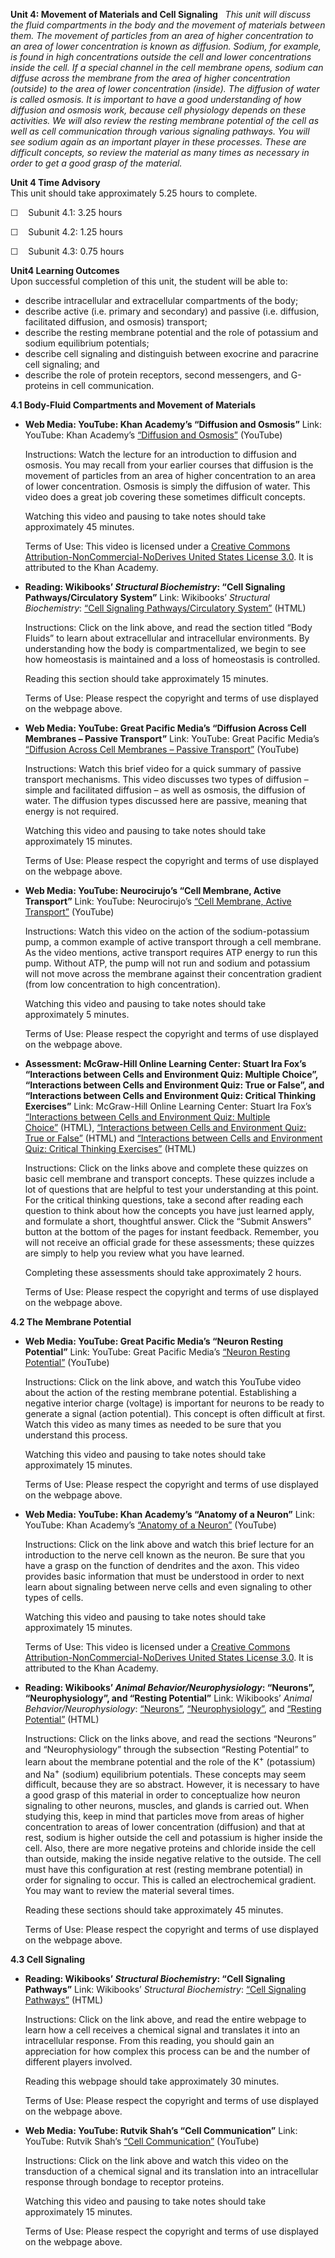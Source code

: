 **Unit 4: Movement of Materials and Cell Signaling** <span
id="4"></span> 
*This unit will discuss the fluid compartments in the body and the
movement of materials between them. The movement of particles from an
area of higher concentration to an area of lower concentration is known
as diffusion. Sodium, for example, is found in high concentrations
outside the cell and lower concentrations inside the cell. If a special
channel in the cell membrane opens, sodium can diffuse across the
membrane from the area of higher concentration (outside) to the area of
lower concentration (inside). The diffusion of water is called osmosis.
It is important to have a good understanding of how diffusion and
osmosis work, because cell physiology depends on these activities. We
will also review the resting membrane potential of the cell as well as
cell communication through various signaling pathways. You will see
sodium again as an important player in these processes. These are
difficult concepts, so review the material as many times as necessary in
order to get a good grasp of the material.*

**Unit 4 Time Advisory**  
This unit should take approximately 5.25 hours to complete.  
  
 ☐    Subunit 4.1: 3.25 hours  
  
 ☐    Subunit 4.2: 1.25 hours  
  
 ☐    Subunit 4.3: 0.75 hours

**Unit4 Learning Outcomes**  
Upon successful completion of this unit, the student will be able to:
-   describe intracellular and extracellular compartments of the body;
-   describe active (i.e. primary and secondary) and passive (i.e.
    diffusion, facilitated diffusion, and osmosis) transport;
-   describe the resting membrane potential and the role of potassium
    and sodium equilibrium potentials;
-   describe cell signaling and distinguish between exocrine and
    paracrine cell signaling; and
-   describe the role of protein receptors, second messengers, and
    G-proteins in cell communication.

**4.1 Body-Fluid Compartments and Movement of Materials** <span
id="4.1"></span> 
-   **Web Media: YouTube: Khan Academy’s “Diffusion and Osmosis”**
    Link: YouTube: Khan Academy’s [“Diffusion and
    Osmosis”](http://www.khanacademy.org/science/biology/v/diffusion-and-osmosis)
    (YouTube)  
      
     Instructions: Watch the lecture for an introduction to diffusion
    and osmosis. You may recall from your earlier courses that diffusion
    is the movement of particles from an area of higher concentration to
    an area of lower concentration. Osmosis is simply the diffusion of
    water. This video does a great job covering these sometimes
    difficult concepts.  
      
     Watching this video and pausing to take notes should take
    approximately 45 minutes.  
      
     Terms of Use: This video is licensed under a [Creative Commons
    Attribution-NonCommercial-NoDerives United States License 3.0](). It
    is attributed to the Khan Academy. 

-   **Reading: Wikibooks’ *Structural Biochemistry*: “Cell Signaling
    Pathways/Circulatory System”**
    Link: Wikibooks’ *Structural Biochemistry*: [“Cell Signaling
    Pathways/Circulatory
    System”](http://en.wikibooks.org/wiki/Structural_Biochemistry/Cell_Signaling_Pathways/Circulatory_System#Body_Fluids) (HTML)  
      
     Instructions: Click on the link above, and read the section titled
    “Body Fluids” to learn about extracellular and intracellular
    environments. By understanding how the body is compartmentalized, we
    begin to see how homeostasis is maintained and a loss of homeostasis
    is controlled.  
      
     Reading this section should take approximately 15 minutes.  
      
     Terms of Use: Please respect the copyright and terms of use
    displayed on the webpage above.

-   **Web Media: YouTube: Great Pacific Media’s “Diffusion Across Cell
    Membranes – Passive Transport”**
    Link: YouTube: Great Pacific Media’s [“Diffusion Across Cell
    Membranes – Passive
    Transport”](http://www.youtube.com/watch?v=JShwXBWGMyY) (YouTube)  
      
     Instructions: Watch this brief video for a quick summary of passive
    transport mechanisms. This video discusses two types of diffusion –
    simple and facilitated diffusion – as well as osmosis, the diffusion
    of water. The diffusion types discussed here are passive, meaning
    that energy is not required.  
      
     Watching this video and pausing to take notes should take
    approximately 15 minutes.  
      
     Terms of Use: Please respect the copyright and terms of use
    displayed on the webpage above.

-   **Web Media: YouTube: Neurocirujo’s “Cell Membrane, Active
    Transport”**
    Link: YouTube: Neurocirujo’s [“Cell Membrane, Active
    Transport”](http://www.youtube.com/watch?v=_bmp2_T0c7k&feature=related)
    (YouTube)  
      
     Instructions: Watch this video on the action of the
    sodium-potassium pump, a common example of active transport through
    a cell membrane. As the video mentions, active transport requires
    ATP energy to run this pump. Without ATP, the pump will not run and
    sodium and potassium will not move across the membrane against their
    concentration gradient (from low concentration to high
    concentration).  
      
     Watching this video and pausing to take notes should take
    approximately 5 minutes.  
      
     Terms of Use: Please respect the copyright and terms of use
    displayed on the webpage above.

-   **Assessment: McGraw-Hill Online Learning Center: Stuart Ira Fox’s
    “Interactions between Cells and Environment Quiz: Multiple Choice”,
    “Interactions between Cells and Environment Quiz: True or False”,
    and “Interactions between Cells and Environment Quiz: Critical
    Thinking Exercises”**
    Link: McGraw-Hill Online Learning Center: Stuart Ira Fox’s
    [“Interactions between Cells and Environment Quiz: Multiple
    Choice”](http://highered.mcgraw-hill.com/sites/0072852933/student_view0/chapter6/multiple_choice_quiz.html) (HTML),
    [“Interactions between Cells and Environment Quiz: True or
    False”](http://highered.mcgraw-hill.com/sites/0072852933/student_view0/chapter6/true_or_false_quiz.html) (HTML)
    and [“Interactions between Cells and Environment Quiz: Critical
    Thinking
    Exercises”](http://highered.mcgraw-hill.com/sites/0072919280/student_view0/chapter6/essay_.html)
    (HTML)  
      
     Instructions: Click on the links above and complete these quizzes
    on basic cell membrane and transport concepts. These quizzes include
    a lot of questions that are helpful to test your understanding at
    this point. For the critical thinking questions, take a second after
    reading each question to think about how the concepts you have just
    learned apply, and formulate a short, thoughtful answer. Click the
    “Submit Answers” button at the bottom of the pages for instant
    feedback. Remember, you will not receive an official grade for these
    assessments; these quizzes are simply to help you review what you
    have learned.  
      
     Completing these assessments should take approximately 2 hours.  
      
     Terms of Use: Please respect the copyright and terms of use
    displayed on the webpage above.

**4.2 The Membrane Potential** <span id="4.2"></span> 
-   **Web Media: YouTube: Great Pacific Media’s “Neuron Resting
    Potential”**
    Link: YouTube: Great Pacific Media’s [“Neuron Resting
    Potential”](http://www.youtube.com/watch?v=YP_P6bYvEjE) (YouTube)  
      
     Instructions: Click on the link above, and watch this YouTube video
    about the action of the resting membrane potential. Establishing a
    negative interior charge (voltage) is important for neurons to be
    ready to generate a signal (action potential). This concept is often
    difficult at first. Watch this video as many times as needed to be
    sure that you understand this process.  
      
     Watching this video and pausing to take notes should take
    approximately 15 minutes.  
      
     Terms of Use: Please respect the copyright and terms of use
    displayed on the webpage above.

-   **Web Media: YouTube: Khan Academy’s “Anatomy of a Neuron”**
    Link: YouTube: Khan Academy’s [“Anatomy of a
    Neuron”](http://www.khanacademy.org/science/biology/v/anatomy-of-a-neuron)
    (YouTube)  
      
     Instructions: Click on the link above and watch this brief lecture
    for an introduction to the nerve cell known as the neuron. Be sure
    that you have a grasp on the function of dendrites and the axon.
    This video provides basic information that must be understood in
    order to next learn about signaling between nerve cells and even
    signaling to other types of cells.  
      
     Watching this video and pausing to take notes should take
    approximately 15 minutes.  
      
     Terms of Use: This video is licensed under a [Creative Commons
    Attribution-NonCommercial-NoDerives United States License 3.0](). It
    is attributed to the Khan Academy. 

-   **Reading: Wikibooks’ *Animal Behavior/Neurophysiology*: “Neurons”,
    “Neurophysiology”, and “Resting Potential”**
    Link: Wikibooks’ *Animal Behavior/Neurophysiology*:
    [“Neurons”](http://en.wikibooks.org/wiki/Animal_Behavior/Neurophysiology#Neurons),
    [“Neurophysiology”](http://en.wikibooks.org/wiki/Animal_Behavior/Neurophysiology#Neurophysiology),
    and [“Resting
    Potential”](http://en.wikibooks.org/wiki/Animal_Behavior/Neurophysiology#Resting_Potential) (HTML)  
      
     Instructions: Click on the links above, and read the sections
    “Neurons” and “Neurophysiology” through the subsection “Resting
    Potential” to learn about the membrane potential and the role of the
    K<sup>+</sup> (potassium) and Na<sup>+</sup> (sodium) equilibrium
    potentials. These concepts may seem difficult, because they are so
    abstract. However, it is necessary to have a good grasp of this
    material in order to conceptualize how neuron signaling to other
    neurons, muscles, and glands is carried out. When studying this,
    keep in mind that particles move from areas of higher concentration
    to areas of lower concentration (diffusion) and that at rest, sodium
    is higher outside the cell and potassium is higher inside the cell.
    Also, there are more negative proteins and chloride inside the cell
    than outside, making the inside negative relative to the outside.
    The cell must have this configuration at rest (resting membrane
    potential) in order for signaling to occur. This is called an
    electrochemical gradient. You may want to review the material
    several times.  
      
     Reading these sections should take approximately 45 minutes.  
      
     Terms of Use: Please respect the copyright and terms of use
    displayed on the webpage above.

**4.3 Cell Signaling** <span id="4.3"></span> 
-   **Reading: Wikibooks’ *Structural Biochemistry*: “Cell Signaling
    Pathways”**
    Link: Wikibooks’ *Structural Biochemistry*: [“Cell Signaling
    Pathways”](http://en.wikibooks.org/wiki/Structural_Biochemistry/Cell_Signaling_Pathways) (HTML)  
      
     Instructions: Click on the link above, and read the entire webpage
    to learn how a cell receives a chemical signal and translates it
    into an intracellular response. From this reading, you should gain
    an appreciation for how complex this process can be and the number
    of different players involved.  
      
     Reading this webpage should take approximately 30 minutes.  
      
     Terms of Use: Please respect the copyright and terms of use
    displayed on the webpage above.

-   **Web Media: YouTube: Rutvik Shah’s “Cell Communication”**
    Link: YouTube: Rutvik Shah’s [“Cell
    Communication”](http://www.youtube.com/watch?v=42Ul5f43ik0&feature=related)
    (YouTube)  
      
     Instructions: Click on the link above and watch this video on the
    transduction of a chemical signal and its translation into an
    intracellular response through bondage to receptor proteins.  
      
     Watching this video and pausing to take notes should take
    approximately 15 minutes.  
      
     Terms of Use: Please respect the copyright and terms of use
    displayed on the webpage above.


